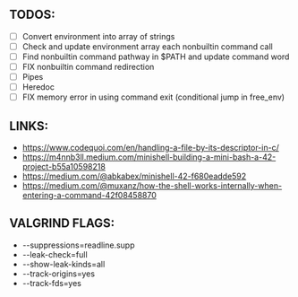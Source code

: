 ## TODOS:
- [ ] Convert environment into array of strings
- [ ] Check and update environment array each nonbuiltin command call
- [ ] Find nonbuiltin command pathway in $PATH and update command word
- [ ] FIX nonbuiltin command redirection
- [ ] Pipes
- [ ] Heredoc
- [ ] FIX memory error in using command exit (conditional jump in free_env)

## LINKS:
- https://www.codequoi.com/en/handling-a-file-by-its-descriptor-in-c/
- https://m4nnb3ll.medium.com/minishell-building-a-mini-bash-a-42-project-b55a10598218
- https://medium.com/@abkabex/minishell-42-f680eadde592
- https://medium.com/@muxanz/how-the-shell-works-internally-when-entering-a-command-42f08458870

## VALGRIND FLAGS:
- --suppressions=readline.supp
- --leak-check=full
- --show-leak-kinds=all
- --track-origins=yes
- --track-fds=yes

